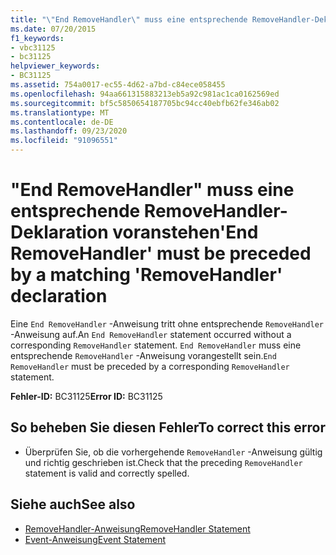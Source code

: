 ```yaml
---
title: "\"End RemoveHandler\" muss eine entsprechende RemoveHandler-Deklaration voranstehen"
ms.date: 07/20/2015
f1_keywords:
- vbc31125
- bc31125
helpviewer_keywords:
- BC31125
ms.assetid: 754a0017-ec55-4d62-a7bd-c84ece058455
ms.openlocfilehash: 94aa661315883213eb5a92c981ac1ca0162569ed
ms.sourcegitcommit: bf5c5850654187705bc94cc40ebfb62fe346ab02
ms.translationtype: MT
ms.contentlocale: de-DE
ms.lasthandoff: 09/23/2020
ms.locfileid: "91096551"
---
```

# <a name="end-removehandler-must-be-preceded-by-a-matching-removehandler-declaration"></a><span data-ttu-id="99960-102">"End RemoveHandler" muss eine entsprechende RemoveHandler-Deklaration voranstehen</span><span class="sxs-lookup"><span data-stu-id="99960-102">'End RemoveHandler' must be preceded by a matching 'RemoveHandler' declaration</span></span>

<span data-ttu-id="99960-103">Eine `End RemoveHandler` -Anweisung tritt ohne entsprechende `RemoveHandler` -Anweisung auf.</span><span class="sxs-lookup"><span data-stu-id="99960-103">An `End RemoveHandler` statement occurred without a corresponding `RemoveHandler` statement.</span></span> <span data-ttu-id="99960-104">`End RemoveHandler` muss eine entsprechende `RemoveHandler` -Anweisung vorangestellt sein.</span><span class="sxs-lookup"><span data-stu-id="99960-104">`End RemoveHandler` must be preceded by a corresponding `RemoveHandler` statement.</span></span>  
  
 <span data-ttu-id="99960-105">**Fehler-ID:** BC31125</span><span class="sxs-lookup"><span data-stu-id="99960-105">**Error ID:** BC31125</span></span>  
  
## <a name="to-correct-this-error"></a><span data-ttu-id="99960-106">So beheben Sie diesen Fehler</span><span class="sxs-lookup"><span data-stu-id="99960-106">To correct this error</span></span>  
  
- <span data-ttu-id="99960-107">Überprüfen Sie, ob die vorhergehende `RemoveHandler` -Anweisung gültig und richtig geschrieben ist.</span><span class="sxs-lookup"><span data-stu-id="99960-107">Check that the preceding `RemoveHandler` statement is valid and correctly spelled.</span></span>  
  
## <a name="see-also"></a><span data-ttu-id="99960-108">Siehe auch</span><span class="sxs-lookup"><span data-stu-id="99960-108">See also</span></span>

- [<span data-ttu-id="99960-109">RemoveHandler-Anweisung</span><span class="sxs-lookup"><span data-stu-id="99960-109">RemoveHandler Statement</span></span>](../language-reference/statements/removehandler-statement.md)
- [<span data-ttu-id="99960-110">Event-Anweisung</span><span class="sxs-lookup"><span data-stu-id="99960-110">Event Statement</span></span>](../language-reference/statements/event-statement.md)
